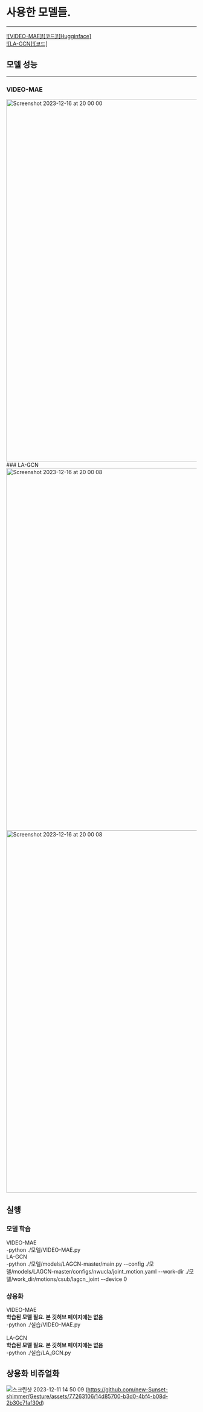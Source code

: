 # 사용한 모델들.
<hr>

[![VIDEO-MAE]](https://arxiv.org/pdf/2203.12602.pdf)[![코드]](https://github.com/MCG-NJU/VideoMAE)[![Hugginface]](https://huggingface.co/MCG-NJU/videomae-base-finetuned-kinetics)
<br>
[![LA-GCN]](https://arxiv.org/pdf/2305.12398v1.pdf)[![코드]](https://github.com/damnull/lagcn)

## 모델 성능
<hr>

### VIDEO-MAE
<img width="955" alt="Screenshot 2023-12-16 at 20 00 00" src="https://github.com/new-Sunset-shimmer/Gesture/assets/77263106/94d2eb82-d552-4312-b80f-a2dd35817db2">
<br>
### LA-GCN
<img width="955" alt="Screenshot 2023-12-16 at 20 00 08" src="https://github.com/new-Sunset-shimmer/Gesture/assets/77263106/afe07a5d-62de-495b-9a2e-d17b87939357">
<img width="955" alt="Screenshot 2023-12-16 at 20 00 08" src="https://github.com/new-Sunset-shimmer/Gesture/assets/77263106/bdd0df94-fb77-46f8-af38-19d435b8aecf">


## 실행
### 모델 학습
VIDEO-MAE
    <br>
    -python ./모델/VIDEO-MAE.py
    <br>
LA-GCN
    <br>
    -python ./모델/models/LAGCN-master/main.py --config ./모델/models/LAGCN-master/configs/nwucla/joint_motion.yaml --work-dir ./모델/work_dir/motions/csub/lagcn_joint --device 0
    
### 상용화
VIDEO-MAE
    <br>
    <b>학습된 모델 필요. 본 깃허브 페이지에는 없음</b> <br>
  -python ./실습/VIDEO-MAE.py  
      <br>
LA-GCN
    <br>
    <b>학습된 모델 필요. 본 깃허브 페이지에는 없음</b> <br>
  -python ./실습/LA_GCN.py  

## 상용화 비쥬얼화
![스크린샷 2023-12-11 14 50 09](https://github.com/new-Sunset-shimmer/Gesture/assets/77263106/bd4c715f-a1b2-4c72-81be-acda15781989)
(https://github.com/new-Sunset-shimmer/Gesture/assets/77263106/14d85700-b3d0-4bf4-b08d-2b30c7faf30d)


